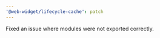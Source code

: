 ```yaml
---
'@web-widget/lifecycle-cache': patch
---
```


Fixed an issue where modules were not exported correctly.
